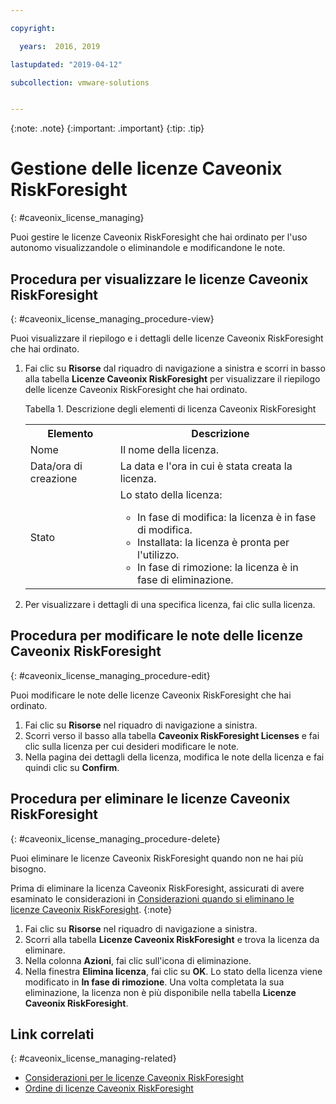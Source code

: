 ```yaml
---

copyright:

  years:  2016, 2019

lastupdated: "2019-04-12"

subcollection: vmware-solutions


---
```


{:note: .note}
{:important: .important}
{:tip: .tip}

# Gestione delle licenze Caveonix RiskForesight
{: #caveonix_license_managing}

Puoi gestire le licenze Caveonix RiskForesight che hai ordinato per l'uso autonomo visualizzandole o eliminandole e modificandone le note.

## Procedura per visualizzare le licenze Caveonix RiskForesight
{: #caveonix_license_managing_procedure-view}

Puoi visualizzare il riepilogo e i dettagli delle licenze Caveonix RiskForesight che hai ordinato.

1. Fai clic su **Risorse** dal riquadro di navigazione a sinistra e scorri in basso alla tabella **Licenze Caveonix RiskForesight** per visualizzare il riepilogo delle licenze Caveonix RiskForesight che hai ordinato.

   Tabella 1. Descrizione degli elementi di licenza Caveonix RiskForesight

    <table>
      <tr>
        <th>Elemento</th>
        <th>Descrizione</th>
      </tr>
      <tr>
        <td>Nome</td>
        <td>Il nome della licenza.</td>
       </tr>
       <tr>
         <td>Data/ora di creazione</td>
         <td>La data e l'ora in cui è stata creata la licenza.</td>
       </tr>
       <tr>
         <td>Stato</td>
         <td>Lo stato della licenza: <ul><li>In fase di modifica: la licenza è in fase di modifica.</li><li>Installata: la licenza è pronta per l'utilizzo.</li><li>In fase di rimozione: la licenza è in fase di eliminazione.</li></ul></td>
       </tr>
    </table>   

2. Per visualizzare i dettagli di una specifica licenza, fai clic sulla licenza.

## Procedura per modificare le note delle licenze Caveonix RiskForesight
{: #caveonix_license_managing_procedure-edit}

Puoi modificare le note delle licenze Caveonix RiskForesight che hai ordinato.

1. Fai clic su **Risorse** nel riquadro di navigazione a sinistra.
2. Scorri verso il basso alla tabella **Caveonix RiskForesight Licenses** e fai clic sulla licenza per cui desideri modificare le note.
3. Nella pagina dei dettagli della licenza, modifica le note della licenza e fai quindi clic su **Confirm**.

## Procedura per eliminare le licenze Caveonix RiskForesight
{: #caveonix_license_managing_procedure-delete}

Puoi eliminare le licenze Caveonix RiskForesight quando non ne hai più bisogno.

Prima di eliminare la licenza Caveonix RiskForesight, assicurati di avere esaminato le considerazioni in [Considerazioni quando si eliminano le licenze Caveonix RiskForesight](/docs/services/vmwaresolutions/services?topic=vmware-solutions-caveonix_license_considerations#caveonix_license_considerations-remove).
{:note}

1. Fai clic su **Risorse** nel riquadro di navigazione a sinistra.
2. Scorri alla tabella **Licenze Caveonix RiskForesight** e trova la licenza da eliminare.
3. Nella colonna **Azioni**, fai clic sull'icona di eliminazione.
4. Nella finestra **Elimina licenza**, fai clic su **OK**.
   Lo stato della licenza viene modificato in **In fase di rimozione**. Una volta completata la sua eliminazione, la licenza non è più disponibile nella tabella **Licenze Caveonix RiskForesight**.

## Link correlati
{: #caveonix_license_managing-related}

* [Considerazioni per le licenze Caveonix RiskForesight](/docs/services/vmwaresolutions/services?topic=vmware-solutions-caveonix_license_considerations)
* [Ordine di licenze Caveonix RiskForesight](/docs/services/vmwaresolutions/services?topic=vmware-solutions-caveonix_license_ordering)
